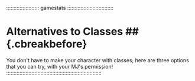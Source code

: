 :::::::::::::::::::::: gamestats :::::::::::::::::::::::::::::::
# Alternatives to Classes ## {.cbreakbefore}

You don't have to make your character with classes; here are three options that you can try, with your MJ's permission!
::::::::::::::::::::::::::::::::::::::::::::::::::::::::::::::::
